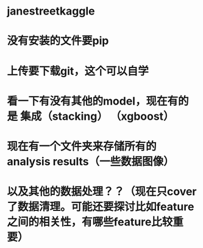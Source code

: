 # janestreetkaggle
# 没有安装的文件要pip
# 上传要下载git，这个可以自学
# 看一下有没有其他的model，现在有的是 集成（stacking） （xgboost）
# 现在有一个文件夹来存储所有的analysis results（一些数据图像）
# 以及其他的数据处理？？（现在只cover了数据清理。可能还要探讨比如feature之间的相关性，有哪些feature比较重要）
